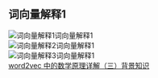 ## 词向量解释1   
![词向量解释1](词向量解释1./images/.png)词向量解释1   
![词向量解释2](词向量解释2./images/.png)词向量解释1   
![词向量解释3](词向量解释3./images/.png)词向量解释1   
[word2vec 中的数学原理详解（三）背景知识](https://blog.csdn.net/itplus/article/details/37969817)   
